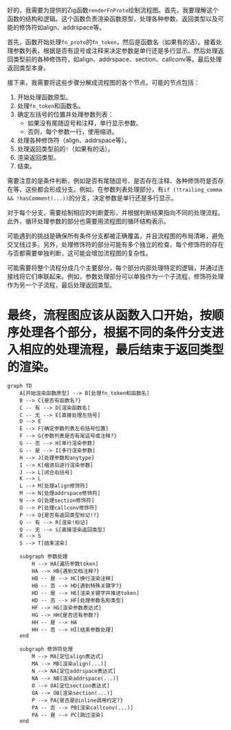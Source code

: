 好的，我需要为提供的Zig函数`renderFnProto`绘制流程图。首先，我要理解这个函数的结构和逻辑。这个函数负责渲染函数原型，处理各种参数、返回类型以及可能的修饰符如align、addrspace等。

首先，函数开始处理`fn_proto`的`fn_token`，然后是函数名（如果有的话）。接着处理参数列表，根据是否有逗号或注释来决定参数是单行还是多行显示。然后处理返回类型前的各种修饰符，如align、addrspace、section、callconv等。最后处理返回类型本身。

接下来，我需要将这些步骤分解成流程图的各个节点。可能的节点包括：

1. 开始处理函数原型。
2. 处理`fn_token`和函数名。
3. 确定左括号的位置并处理参数列表：
   - 如果没有尾随逗号和注释，单行显示参数。
   - 否则，每个参数一行，使用缩进。
4. 处理各种修饰符（align、addrspace等）。
5. 处理返回类型前的`!`（如果有的话）。
6. 渲染返回类型。
7. 结束。

需要注意的是条件判断，例如是否有尾随逗号、是否存在注释、各种修饰符是否存在等，这些都会形成分支。例如，在参数列表处理部分，有`if (!trailing_comma && !hasComment(...))`的分支，决定参数是单行还是多行显示。

对于每个分支，需要绘制相应的判断菱形，并根据判断结果指向不同的处理流程。此外，循环处理参数的部分也需要用流程图的循环结构表示。

可能遇到的挑战是确保所有条件分支都被正确覆盖，并且流程图的布局清晰，避免交叉线过多。另外，处理修饰符的部分可能有多个独立的检查，每个修饰符的存在与否都需要单独判断，这可能会增加流程图的复杂性。

可能需要将整个流程分成几个主要部分，每个部分内部处理特定的逻辑，并通过连接线将它们串联起来。例如，参数处理部分可以单独作为一个子流程，修饰符处理作为另一个子流程，最后处理返回类型。

最终，流程图应该从函数入口开始，按顺序处理各个部分，根据不同的条件分支进入相应的处理流程，最后结束于返回类型的渲染。
================================================
```mermaid
graph TD
    A[开始渲染函数原型] --> B[处理fn_token和函数名]
    B --> C{是否有函数名?}
    C -- 有 --> D[渲染函数名]
    C -- 无 --> E[直接处理左括号]
    D --> E
    E --> F[确定参数列表左右括号位置]
    F --> G{参数列表是否有尾逗号或注释?}
    G -- 否 --> H[单行渲染参数]
    G -- 是 --> I[多行渲染参数]
    H --> J[处理参数和anytype]
    I --> K[缩进后逐行渲染参数]
    J --> L[闭合右括号]
    K --> L
    L --> M[处理align修饰符]
    M --> N[处理addrspace修饰符]
    N --> O[处理section修饰符]
    O --> P[处理callconv修饰符]
    P --> Q{是否有返回类型标记!?}
    Q -- 有 --> R[渲染!标记]
    Q -- 无 --> S[直接渲染返回类型]
    R --> S
    S --> T[结束渲染]
    
    subgraph 参数处理
        H --> HA[遍历参数token]
        HA --> HB{遇到文档注释?}
        HB -- 是 --> HC[换行渲染注释]
        HB -- 否 --> HD{遇到特殊关键字?}
        HD -- 是 --> HE[渲染关键字并推进token]
        HD -- 否 --> HF[处理参数名和类型]
        HF --> HG[渲染参数表达式]
        HG --> HH{是否还有参数?}
        HH -- 是 --> HA
        HH -- 否 --> HI[结束参数处理]
    end

    subgraph 修饰符处理
        M --> MA[定位align表达式]
        MA --> MB[渲染align(...)]
        N --> NA[定位addrspace表达式]
        NA --> NB[渲染addrspace(...)]
        O --> OA[定位section表达式]
        OA --> OB[渲染section(...)]
        P --> PA{是否是@inline调用约定?}
        PA -- 否 --> PB[渲染callconv(...)]
        PA -- 是 --> PC[跳过渲染]
    end
```